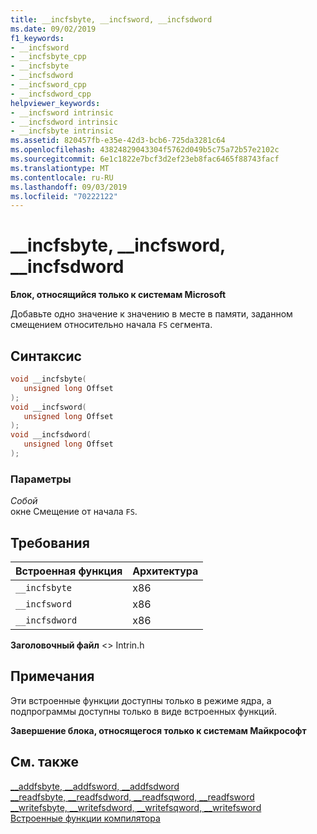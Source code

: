 ```yaml
---
title: __incfsbyte, __incfsword, __incfsdword
ms.date: 09/02/2019
f1_keywords:
- __incfsword
- __incfsbyte_cpp
- __incfsbyte
- __incfsdword
- __incfsword_cpp
- __incfsdword_cpp
helpviewer_keywords:
- __incfsword intrinsic
- __incfsdword intrinsic
- __incfsbyte intrinsic
ms.assetid: 820457fb-e35e-42d3-bcb6-725da3281c64
ms.openlocfilehash: 43824829043304f5762d049b5c75a72b57e2102c
ms.sourcegitcommit: 6e1c1822e7bcf3d2ef23eb8fac6465f88743facf
ms.translationtype: MT
ms.contentlocale: ru-RU
ms.lasthandoff: 09/03/2019
ms.locfileid: "70222122"
---
```

# <a name="__incfsbyte-__incfsword-__incfsdword"></a>__incfsbyte, __incfsword, __incfsdword

**Блок, относящийся только к системам Microsoft**

Добавьте одно значение к значению в месте в памяти, заданном смещением относительно начала `FS` сегмента.

## <a name="syntax"></a>Синтаксис

```C
void __incfsbyte(
   unsigned long Offset
);
void __incfsword(
   unsigned long Offset
);
void __incfsdword(
   unsigned long Offset
);
```

### <a name="parameters"></a>Параметры

*Собой*\
окне Смещение от начала `FS`.

## <a name="requirements"></a>Требования

|Встроенная функция|Архитектура|
|---------------|------------------|
|`__incfsbyte`|x86|
|`__incfsword`|x86|
|`__incfsdword`|x86|

**Заголовочный файл** \<> Intrin.h

## <a name="remarks"></a>Примечания

Эти встроенные функции доступны только в режиме ядра, а подпрограммы доступны только в виде встроенных функций.

**Завершение блока, относящегося только к системам Майкрософт**

## <a name="see-also"></a>См. также

[\__addfsbyte, \__addfsword, \__addfsdword](../intrinsics/addfsbyte-addfsword-addfsdword.md)\
[\__readfsbyte, \__readfsdword, \__readfsqword, \__readfsword](../intrinsics/readfsbyte-readfsdword-readfsqword-readfsword.md)\
[\__writefsbyte, \__writefsdword, \__writefsqword, \__writefsword](../intrinsics/writefsbyte-writefsdword-writefsqword-writefsword.md)\
[Встроенные функции компилятора](../intrinsics/compiler-intrinsics.md)
